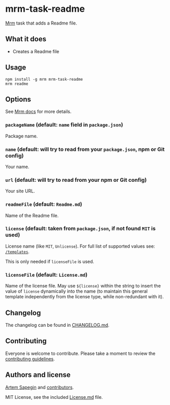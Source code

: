 <!-- Readme file -->

# mrm-task-readme

[Mrm](https://github.com/sapegin/mrm) task that adds a Readme file.

## What it does

- Creates a Readme file

## Usage

```
npm install -g mrm mrm-task-readme
mrm readme
```

## Options

See [Mrm docs](../../docs/Getting_started.md) for more details.

### `packageName` (default: `name` field in `package.json`)

Package name.

### `name` (default: will try to read from your `package.json`, npm or Git config)

Your name.

### `url` (default: will try to read from your npm or Git config)

Your site URL.

### `readmeFile` (default: `Readme.md`)

Name of the Readme file.

### `license` (default: taken from `package.json`, if not found `MIT` is used)

License name (like `MIT`, `Unlicense`). For full list of supported values see: [`/templates`](https://github.com/sapegin/mrm/tree/master/packages/mrm-task-license/templates).

This is only needed if `licenseFile` is used.

### `licenseFile` (default: `License.md`)

Name of the license file. May use `${license}` within the string to insert the value of `license` dynamically into the name (to maintain this general template independently from the license type, while non-redundant with it).

## Changelog

The changelog can be found in [CHANGELOG.md](CHANGELOG.md).

## Contributing

Everyone is welcome to contribute. Please take a moment to review the [contributing guidelines](../../Contributing.md).

## Authors and license

[Artem Sapegin](https://sapegin.me) and [contributors](https://github.com/sapegin/mrm/graphs/contributors).

MIT License, see the included [License.md](License.md) file.
